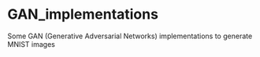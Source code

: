 # GAN_implementations
Some GAN (Generative Adversarial Networks) implementations to generate MNIST images

